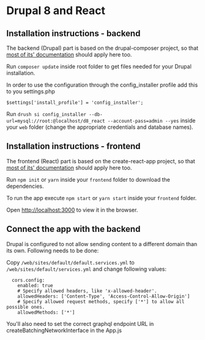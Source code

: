 # Drupal 8 and React

## Installation instructions - backend

The backend (Drupal) part is based on the drupal-composer project, so that [most of its' documentation](https://github.com/drupal-composer/drupal-project) should apply here too.

Run `composer update` inside root folder to get files needed for your Drupal installation.

In order to use the configuration through the config_installer profile add this to you settings.php

`$settings['install_profile'] = 'config_installer';`

Run `drush si config_installer --db-url=mysql://root:@localhost/d8_react --account-pass=admin --yes` inside your `web` folder (change the appropriate credentials and database names).

## Installation instructions - frontend

The frontend (React) part is based on the create-react-app project, so that [most of its' documentation](https://github.com/facebookincubator/create-react-app) should apply here too.

Run `npm init` or `yarn` inside your `frontend` folder to download the dependencies.

To run the app execute `npm start` or `yarn start` inside your `frontend` folder.

Open [http://localhost:3000](http://localhost:3000) to view it in the browser.

## Connect the app with the backend

Drupal is configured to not allow sending content to a different domain than its own. Following needs to be done:

Copy `/web/sites/default/default.services.yml` to `/web/sites/default/services.yml` and change following values:

```
  cors.config:
    enabled: true
    # Specify allowed headers, like 'x-allowed-header'.
    allowedHeaders: ['Content-Type', 'Access-Control-Allow-Origin']
    # Specify allowed request methods, specify ['*'] to allow all possible ones.
    allowedMethods: ['*']
```

You'll also need to set the correct graphql endpoint URL in createBatchingNetworkInterface in the App.js